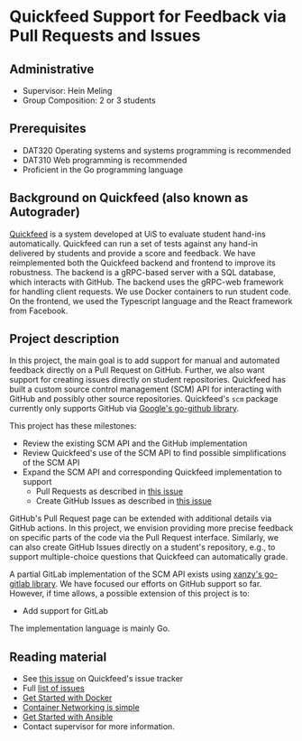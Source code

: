 # Quickfeed Support for Feedback via Pull Requests and Issues

## Administrative

- Supervisor: Hein Meling
- Group Composition: 2 or 3 students

## Prerequisites

- DAT320 Operating systems and systems programming is recommended
- DAT310 Web programming is recommended
- Proficient in the Go programming language

## Background on Quickfeed (also known as Autograder)

[Quickfeed][1] is a system developed at UiS to evaluate student hand-ins automatically.
Quickfeed can run a set of tests against any hand-in delivered by students and provide a score and feedback.
We have reimplemented both the Quickfeed backend and frontend to improve its robustness.
The backend is a gRPC-based server with a SQL database, which interacts with GitHub.
The backend uses the gRPC-web framework for handling client requests.
We use Docker containers to run student code.
On the frontend, we used the Typescript language and the React framework from Facebook.

## Project description

In this project, the main goal is to add support for manual and automated feedback directly on a Pull Request on GitHub.
Further, we also want support for creating issues directly on student repositories.
Quickfeed has built a custom source control management (SCM) API for interacting with GitHub and possibly other source repositories.
Quickfeed's `scm` package currently only supports GitHub via [Google's go-github library][2].

This project has these milestones:

- Review the existing SCM API and the GitHub implementation
- Review Quickfeed's use of the SCM API to find possible simplifications of the SCM API
- Expand the SCM API and corresponding Quickfeed implementation to support
  - Pull Requests as described in [this issue][4]
  - Create GitHub Issues as described in [this issue][5]

GitHub's Pull Request page can be extended with additional details via GitHub actions.
In this project, we envision providing more precise feedback on specific parts of the code via the Pull Request interface.
Similarly, we can also create GitHub Issues directly on a student's repository, e.g., to support multiple-choice questions that Quickfeed can automatically grade.

A partial GitLab implementation of the SCM API exists using [xanzy's go-gitlab library][3].
We have focused our efforts on GitHub support so far. However, if time allows, a possible extension of this project is to:

- Add support for GitLab

The implementation language is mainly Go.

## Reading material

- See [this issue](https://github.com/autograde/quickfeed/issues/360) on Quickfeed's issue tracker
- Full [list of issues](https://github.com/autograde/quickfeed/issues)
- [Get Started with Docker](https://www.docker.com/get-started)
- [Container Networking is simple](https://iximiuz.com/en/posts/container-networking-is-simple/)
- [Get Started with Ansible](https://www.ansible.com/resources/get-started)
- Contact supervisor for more information.

[1]: https://github.com/autograde/quickfeed
[2]: https://github.com/google/go-github
[3]: https://github.com/xanzy/go-gitlab
[4]: https://github.com/autograde/quickfeed/issues/416
[5]: https://github.com/autograde/quickfeed/issues/302
